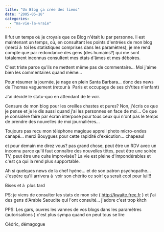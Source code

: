 ```yaml
---
title: "Un Blog ça crée des liens"
date: "2005-05-18"
categories: 
  - "ma-vie-la-vraie"
---
```


Il fut un temps où je croyais que ce Blog n'était lu par personne. Il est maintenant un temps, où, en consultant les points d'entrées de mon blog (merci à  toi les statistiques comprises dans les paramètres), je me rend compte que par redondance des gens (des humains?) qui me sont totalement inconnus consultent mes états d'âmes et mes déboires.

C'est triste parce qu'ils ne mettent même pas de commentaire... Moi j'aime bien les commentaires quand même...

Pour résumer la journée, je nage en plein Santa Barbara... donc des news de Thomas vaguement (retour à  Paris et occupage de ses ch'tites n'enfant)

J'ai décidé le statu-quo en attendant de le voir.

Censure de mon blog pour les oreilles chastes et pures? Non, j'écris ce que je pense et je le dis aussi quand j'ai les personnes en face de moi... Ce que je considère faire par écran interposé pour tous ceux qui n'ont pas le temps de prendre des nouvelles de moi journalières...

Toujours pas recu mon téléphone magique appreil photo micro-ondes canapé... merci Bouygues pour cette rapidité d'exécution... chapeau!

et pour demain me direz vous? pas grand chose, peut être un RDV avec un inconnu parce qu'il faut connaître des nouvelles têtes, peut être une soirée TV, peut être une cuite improvisée? La vie est pleine d'impondérables et c'est ça qui la rend plus supportable.

Ah si quelques news de la chef hyène... et de son patron psychopathe... J'espère qu'il arrivera à  voir son chérito ce soir! ça serait cool pour lui!!!

Bises et à  plus tard

PS: je viens de consulter les stats de mon site ( http://kwaite.free.fr ) et j'ai des gens d'Arabie Saoudite qui l'ont consulté... j'adore c'est trop kitch

PPS: Les gars, ouvres les vannes de vos blogs dans les paramètres (autorisations ) c'est plus sympa quand on peut tous se lire

Cédric, démagogue
